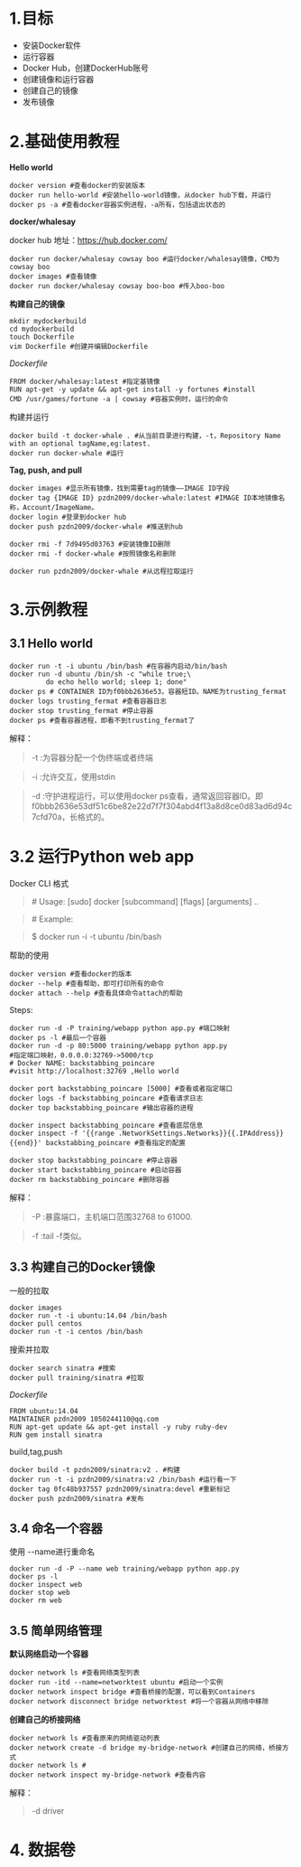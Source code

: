 # 1.目标

- 安装Docker软件
- 运行容器
- Docker Hub，创建DockerHub账号
- 创建镜像和运行容器
- 创建自己的镜像
- 发布镜像

# 2.基础使用教程

**Hello world**
```
docker version #查看docker的安装版本
docker run hello-world #安装hello-world镜像，从docker hub下载，并运行
docker ps -a #查看docker容器实例进程，-a所有，包括退出状态的
```

**docker/whalesay**

docker hub 地址：https://hub.docker.com/

```
docker run docker/whalesay cowsay boo #运行docker/whalesay镜像，CMD为cowsay boo
docker images #查看镜像
docker run docker/whalesay cowsay boo-boo #传入boo-boo
```
**构建自己的镜像**
```
mkdir mydockerbuild
cd mydockerbuild
touch Dockerfile
vim Dockerfile #创建并编辑Dockerfile
```

_Dockerfile_
```
FROM docker/whalesay:latest #指定基镜像
RUN apt-get -y update && apt-get install -y fortunes #install
CMD /usr/games/fortune -a | cowsay #容器实例时，运行的命令
```
构建并运行
```
docker build -t docker-whale . #从当前目录进行构建，-t，Repository Name with an optional tagName,eg:latest.
docker run docker-whale #运行
```

**Tag, push, and pull**

```
docker images #显示所有镜像，找到需要tag的镜像——IMAGE ID字段
docker tag {IMAGE ID} pzdn2009/docker-whale:latest #IMAGE ID本地镜像名称，Account/ImageName。
docker login #登录到docker hub
docker push pzdn2009/docker-whale #推送到hub

docker rmi -f 7d9495d03763 #安装镜像ID删除
docker rmi -f docker-whale #按照镜像名称删除

docker run pzdn2009/docker-whale #从远程拉取运行
```

# 3.示例教程

## 3.1 Hello world
```
docker run -t -i ubuntu /bin/bash #在容器内启动/bin/bash
docker run -d ubuntu /bin/sh -c "while true;\
         do echo hello world; sleep 1; done"
docker ps # CONTAINER ID为f0bbb2636e53，容器短ID。NAME为trusting_fermat
docker logs trusting_fermat #查看容器日志
docker stop trusting_fermat #停止容器
docker ps #查看容器进程，即看不到trusting_fermat了
```
解释：
>-t :为容器分配一个伪终端或者终端

>-i :允许交互，使用stdin

>-d :守护进程运行，可以使用docker ps查看，通常返回容器ID。即f0bbb2636e53df51c6be82e22d7f7f304abd4f13a8d8ce0d83ad6d94c7cfd70a，长格式的。

# 3.2 运行Python web app

Docker CLI 格式
>\# Usage: [sudo] docker [subcommand] [flags] [arguments] ..

>\# Example:

>$ docker run -i -t ubuntu /bin/bash

帮助的使用
```
docker version #查看docker的版本
docker --help #查看帮助，即可打印所有的命令
docker attach --help #查看具体命令attach的帮助
```

Steps:
```
docker run -d -P training/webapp python app.py #端口映射
docker ps -l #最后一个容器
docker run -d -p 80:5000 training/webapp python app.py
#指定端口映射，0.0.0.0:32769->5000/tcp 
# Docker NAME: backstabbing_poincare
#visit http://localhost:32769 ,Hello world

docker port backstabbing_poincare [5000] #查看或者指定端口
docker logs -f backstabbing_poincare #查看请求日志
docker top backstabbing_poincare #输出容器的进程

docker inspect backstabbing_poincare #查看底层信息
docker inspect -f '{{range .NetworkSettings.Networks}}{{.IPAddress}}{{end}}' backstabbing_poincare #查看指定的配置

docker stop backstabbing_poincare #停止容器
docker start backstabbing_poincare #启动容器
docker rm backstabbing_poincare #删除容器
```

解释：
>-P :暴露端口，主机端口范围32768 to 61000.

>-f :tail -f类似。


## 3.3 构建自己的Docker镜像

一般的拉取
```
docker images
docker run -t -i ubuntu:14.04 /bin/bash
docker pull centos
docker run -t -i centos /bin/bash
```

搜索并拉取
```
docker search sinatra #搜索
docker pull training/sinatra #拉取
```
_Dockerfile_
```
FROM ubuntu:14.04
MAINTAINER pzdn2009 1050244110@qq.com
RUN apt-get update && apt-get install -y ruby ruby-dev
RUN gem install sinatra
```

build,tag,push
```
docker build -t pzdn2009/sinatra:v2 . #构建
docker run -t -i pzdn2009/sinatra:v2 /bin/bash #运行看一下
docker tag 0fc48b937557 pzdn2009/sinatra:devel #重新标记
docker push pzdn2009/sinatra #发布
```

## 3.4 命名一个容器

使用 --name进行重命名
```
docker run -d -P --name web training/webapp python app.py
docker ps -l
docker inspect web
docker stop web
docker rm web
```

## 3.5 简单网络管理

**默认网络启动一个容器**
```
docker network ls #查看网络类型列表
docker run -itd --name=networktest ubuntu #启动一个实例
docker network inspect bridge #查看桥接的配置，可以看到Containers
docker network disconnect bridge networktest #将一个容器从网络中移除
```

**创建自己的桥接网络**

```
docker network ls #查看原来的网络驱动列表
docker network create -d bridge my-bridge-network #创建自己的网络，桥接方式
docker network ls #
docker network inspect my-bridge-network #查看内容
```
解释：
>-d driver

# 4. 数据卷




